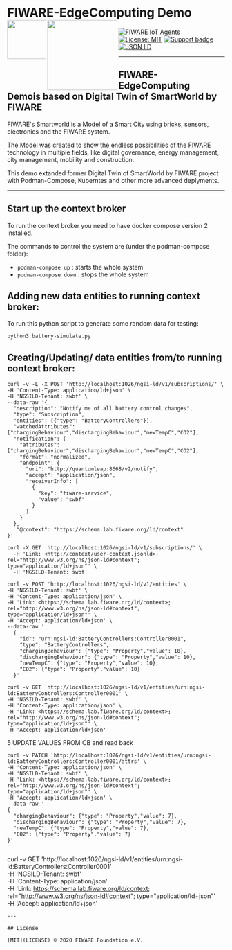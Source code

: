 # FIWARE-EdgeComputing Demo [<img src="https://img.shields.io/badge/NGSI-LD-d6604d.svg" width="90"  align="left" />](https://www.etsi.org/deliver/etsi_gs/CIM/001_099/009/01.04.01_60/gs_cim009v010401p.pdf)[<img src="https://fiware.github.io/tutorials.IoT-Agent/img/fiware.png" align="left" width="162">](https://www.fiware.org/)<br/>

[![FIWARE IoT Agents](https://nexus.lab.fiware.org/repository/raw/public/badges/chapters/iot-agents.svg)](https://github.com/FIWARE/catalogue/blob/master/iot-agents/README.md)
[![License: MIT](https://img.shields.io/github/license/fiware/tutorials.Iot-Agent.svg)](https://opensource.org/licenses/MIT)
[![Support badge](https://img.shields.io/badge/tag-fiware-orange.svg?logo=stackoverflow)](https://stackoverflow.com/questions/tagged/fiware)
[![JSON LD](https://img.shields.io/badge/JSON--LD-1.1-f06f38.svg)](https://w3c.github.io/json-ld-syntax/)

---
##  FIWARE-EdgeComputing Demois based on Digital Twin of SmartWorld by FIWARE 

FIWARE's Smartworld is a Model of a Smart City using bricks, sensors, electronics and the FIWARE system. 

The Model was created to show the endless possibilities of the FIWARE technology in multiple fields, like digital governance, energy management, city management, mobility and construction.

This demo extanded former Digital Twin of SmartWorld by FIWARE project with Podman-Compose, Kuberntes and other more advanced deplyments.

---


## Start up the context broker

To run the context broker you need to have docker compose version 2 installed.

The commands to control the system are (under the podman-compose folder):

- ```podman-compose up``` : starts the whole system 
- ```podman-compose down``` : stops the whole system

## Adding new data entities to running context broker:

To run this python script to generate some random data for testing:

```shell
python3 battery-simulate.py
```

## Creating/Updating/ data entities from/to running context broker:
```
curl -v -L -X POST 'http://localhost:1026/ngsi-ld/v1/subscriptions/' \
-H 'Content-Type: application/ld+json' \
-H 'NGSILD-Tenant: swbf' \
--data-raw '{
  "description": "Notify me of all battery control changes",
  "type": "Subscription",
  "entities": [{"type": "BatteryControllers"}],
  "watchedAttributes": ["chargingBehaviour","dischargingBehaviour","newTempC","CO2"],
  "notification": {
    "attributes": ["chargingBehaviour","dischargingBehaviour","newTempC","CO2"],
    "format": "normalized",
    "endpoint": {
      "uri": "http://quantumleap:8668/v2/notify",
      "accept": "application/json",
      "receiverInfo": [
        {
          "key": "fiware-service",
          "value": "swbf"
        }
      ]
    }
  },
   "@context": "https://schema.lab.fiware.org/ld/context"
}'
```

```
curl -X GET 'http://localhost:1026/ngsi-ld/v1/subscriptions/' \
  -H 'Link: <http://context/user-context.jsonld>; rel="http://www.w3.org/ns/json-ld#context"; type="application/ld+json"' \
  -H 'NGSILD-Tenant: swbf'
```

```
curl -v POST 'http://localhost:1026/ngsi-ld/v1/entities' \
-H 'NGSILD-Tenant: swbf' \
-H 'Content-Type: application/json' \
-H 'Link: <https://schema.lab.fiware.org/ld/context>; rel="http://www.w3.org/ns/json-ld#context"; type="application/ld+json"' \
-H 'Accept: application/ld+json' \
--data-raw '
  {
    "id": "urn:ngsi-ld:BatteryControllers:Controller0001",
    "type": "BatteryControllers",
    "chargingBehaviour": {"type": "Property","value": 10},
    "dischargingBehaviour": {"type": "Property","value": 10},
    "newTempC": {"type": "Property","value": 10},
    "CO2": {"type": "Property","value": 10}
  }'
  ```

  ```
curl -v GET 'http://localhost:1026/ngsi-ld/v1/entities/urn:ngsi-ld:BatteryControllers:Controller0001' \
-H 'NGSILD-Tenant: swbf' \
-H 'Content-Type: application/json' \
-H 'Link: <https://schema.lab.fiware.org/ld/context>; rel="http://www.w3.org/ns/json-ld#context"; type="application/ld+json"' \
-H 'Accept: application/ld+json'

  ```
5 UPDATE VALUES FROM CB and read back
  ```
curl -v PATCH 'http://localhost:1026/ngsi-ld/v1/entities/urn:ngsi-ld:BatteryControllers:Controller0001/attrs' \
-H 'Content-Type: application/json' \
-H 'NGSILD-Tenant: swbf' \
-H 'Link: <https://schema.lab.fiware.org/ld/context>; rel="http://www.w3.org/ns/json-ld#context"; type="application/ld+json"' \
-H 'Accept: application/ld+json' \
--data-raw '
  {
    "chargingBehaviour": {"type": "Property","value": 7},
    "dischargingBehaviour": {"type": "Property","value": 7},
    "newTempC": {"type": "Property","value": 7},
    "CO2": {"type": "Property","value": 7}
  }'


  ```
curl -v GET 'http://localhost:1026/ngsi-ld/v1/entities/urn:ngsi-ld:BatteryControllers:Controller0001' \
-H 'NGSILD-Tenant: swbf' \
-H 'Content-Type: application/json' \
-H 'Link: <https://schema.lab.fiware.org/ld/context>; rel="http://www.w3.org/ns/json-ld#context"; type="application/ld+json"' \
-H 'Accept: application/ld+json'
  ```
---

## License

[MIT](LICENSE) © 2020 FIWARE Foundation e.V.
